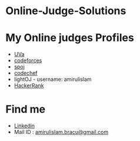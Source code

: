 # Online-Judge-Solutions

# My Online judges Profiles

* [UVa](https://uhunt.onlinejudge.org/id/993512)
* [codeforces](https://codeforces.com/profile/Amirulislam)
* [spoj](https://www.spoj.com/users/amirul_bracu)
* [codechef](https://www.codechef.com/users/shiningflash_)
* lightOJ - username: amirulislam
* [HackerRank](https://www.hackerrank.com/shiningflash)

# Find me
* [Linkedin](https://www.linkedin.com/in/amirulislamalmamun)
* Mail ID : amirulislam.bracu@gmail.com
